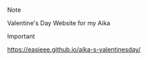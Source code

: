 > [!NOTE]
> Valentine's Day Website for my Aika

> [!IMPORTANT]
> https://easieee.github.io/aika-s-valentinesday/
